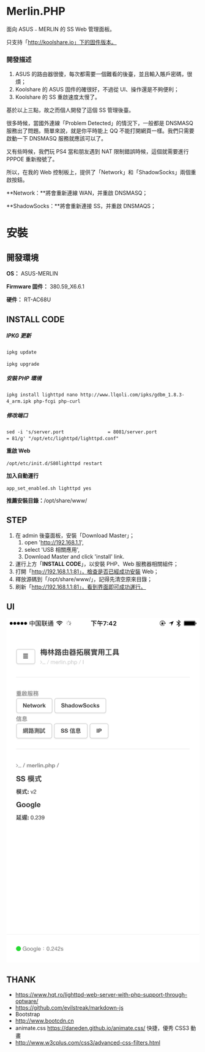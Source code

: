 # Merlin.PHP

面向 ASUS﹣MERLIN 的 SS Web 管理面板。

只支持「http://koolshare.io」下的固件版本。



### 開發描述

1. ASUS 的路由器很傻，每次都需要一個難看的後臺，並且輸入賬戶密碼，很煩；
2. Koolshare 的 ASUS 固件的確很好，不過從 UI、操作還是不夠便利；
3. Koolshare 的 SS 重啟速度太慢了。

基於以上三點，故之而個人開發了這個 SS 管理後臺。



很多時候，當國外連線「Problem Detected」的情況下，一般都是 DNSMASQ 服務出了問題。簡單來說，就是你平時能上 QQ 不能打開網頁一樣。我們只需要啟動一下 DNSMASQ 服務就應該可以了。

又有些時候，我們玩 PS4 當和朋友遇到 NAT 限制錯誤時候，這個就需要進行 PPPOE 重新撥號了。

所以，在我的 Web 控制板上，提供了「Network」和「ShadowSocks」兩個重啟按鈕。

**Network：**將會重新連線 WAN，并重啟 DNSMASQ；

**ShadowSocks：**將會重新連接 SS，并重啟 DNSMAQS；



# 安裝



## 開發環境

**OS：** ASUS-MERLIN

**Firmware 固件：** 380.59_X6.6.1

**硬件：** RT-AC68U



## INSTALL CODE

##### IPKG 更新

`ipkg update`

`ipkg upgrade`

##### 安裝 PHP 環境

`ipkg install lighttpd nano http://www.llqoli.com/ipks/gdbm_1.8.3-4_arm.ipk php-fcgi php-curl`

##### 修改端口

`sed -i 's/server.port                = 8081/server.port                = 81/g' "/opt/etc/lighttpd/lighttpd.conf"`

**重啟 Web**

`/opt/etc/init.d/S80lighttpd restart`

**加入自動運行**

`app_set_enabled.sh lighttpd yes`



**推薦安裝目錄：**/opt/share/www/



## STEP

1. 在 admin 後臺面板，安裝「Download Master」；
   1. open 'http://192.168.1.1',
   2. select 'USB 相關應用',
   3. Download Master and click 'install' link.
2. 運行上方「**INSTALL CODE**」，以安裝 PHP、Web 服務器相關組件；
3. 打開「http://192.168.1.1:81」，檢查是否已經成功安裝 Web；
4. 釋放源碼到「/opt/share/www/」，記得先清空原來目錄；
5. 刷新「http://192.168.1.1:81」，看到界面即可成功運行。



## UI

![iPhone-Safari](images/iPhone-Safari.PNG)



## THANK

- https://www.hqt.ro/lighttpd-web-server-with-php-support-through-optware/
- https://github.com/evilstreak/markdown-js
- Bootstrap 
- http://www.bootcdn.cn 
- animate.css https://daneden.github.io/animate.css/ 快捷，優秀 CSS3 動畫
- http://www.w3cplus.com/css3/advanced-css-filters.html

